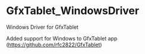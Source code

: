 # GfxTablet_WindowsDriver
Windows Driver for GfxTablet

Added support for Windows to GfxTablet app (https://github.com/rfc2822/GfxTablet)
